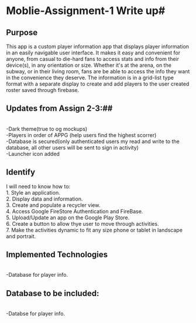 # Moblie-Assignment-1 Write up#
## Purpose ##
This app is a custom player information app that displays player information in an easily navigable user interface. It makes it easy and convenient for anyone, from casual to die-hard fans to access stats and info from their device(s), in any orientation or size. Whether it's at the arena, on the subway, or in their living room, fans are be able to access the info they want in the convenience they deserve. The information is in a grid-list type format with a separate display to create and add players to the user created roster saved through firebase.
## Updates from Assign 2-3:##
</br>-Dark theme(true to og mockups)
</br>-Players in order of APPG (help users find the highest scorrer)
</br>-Database is secured(only authenticated users my read and write to the database, all other users will be sent to sign in activity)
</br>-Launcher icon added
## Identify ##
I will need to know how to:
</br>1. Style an application.
</br>2. Display data and information.
</br>3. Create and populate a recycler view.
</br>4. Access Google FireStore Authentication and FireBase.
</br>5. Upload/Update an app on the Google Play Store.
</br>6. Create a button to allow thye user to move through activities.
</br>7. Make the activities dynamic to fit any size phone or tablet in landscape and portrait.
## Implemented Technologies ##
</br>-Database for player info.
## Database to be included: ##
</br>-Databse for player info.
